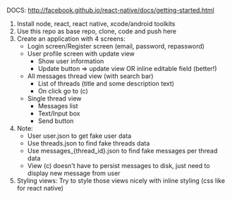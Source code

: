 DOCS: http://facebook.github.io/react-native/docs/getting-started.html
1. Install node, react, react native, xcode/android toolkits
2. Use this repo as base repo, clone, code and push here
3. Create an application with 4 screens:
    - Login screen/Register screen (email, password, repassword)
    - User profile screen with update view
        - Show user information
        - Update button => update view OR inline editable field (better!)
    - All messages thread view (with search bar)
        - List of threads (title and some description text)
        - On click go to (c)
    - Single thread view
        - Messages list
        - Text/Input box
        - Send button
4. Note:
    - User user.json to get fake user data
    - Use threads.json to find fake threads data
    - Use messages_{thread_id}.json to find fake messages per thread data
    - View (c) doesn't have to persist messages to disk, just need to display new message from user
5. Styling views:
    Try to style those views nicely with inline styling (css like for react native)